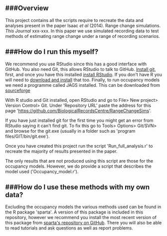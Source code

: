 ###Overview
---------

This project contains all the scripts require to recreate the data and analyses present in the paper Isaac *et al* (2014). Range change simulations. *This Journal* xxx-xxx. In this paper we use simulated recording data to test methods of estimating range change under a range of recording scenarios.

###How do I run this myself?
---------------------------

We recommend you use RStudio since this has a good interface with GitHub. You also need Git, this allows RStudio to talk to GitHub. [Install git](http://git-scm.com/downloads), first, and once you have this installed [install RStudio](http://www.rstudio.com/ide/download/). If you don't have R you will need to [download and install](http://cran.r-project.org/) that too. Finally, to run occupancy models we need a programme called JAGS installed. This can be downloaded from [sourceforge](http://sourceforge.net/projects/mcmc-jags/files/JAGS/3.x/)

With R studio and Git installed, open RStudio and go to File> New project> Version Control> Git. Under 'Repository URL' paste the address for this page 'https://github.com/BiologicalRecordsCentre/RangeChangeSims'. 

If you have just installed git for the first time you might get an error from RStudio saying it can't find git. To fix this go to Tools> Options> Git/SVN> and browse for the git.exe (usually in a folder such as 'program files/GIT/bin/git.exe').

Once you have created this project run the script 'Run_full_analysis.r' to recreate the majority of results presented in the paper.

The only results that are not produced using this script are those for the occupancy models. However, we do provide a script that describes the model used ('Occupancy_model.r').

###How do I use these methods with my own data?
-----------------------------------------------

Excluding the occupancy models the various methods used can be found in the R package 'sparta'. A version of this package is included in this repository, however we recommend you install the most recent version of this package from [sparta's repository on GitHub](https://github.com/biologicalrecordscentre/sparta). There you will also be able to read tutorials and ask questions as well as report problems. 
